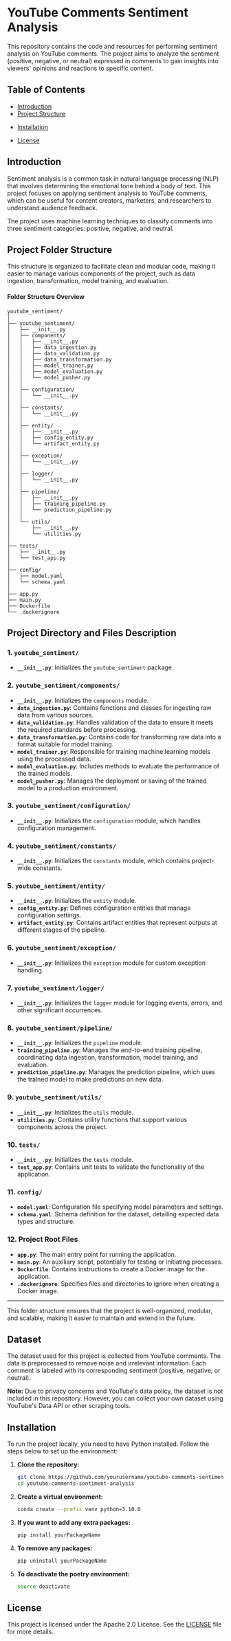 # YouTube Comments Sentiment Analysis

This repository contains the code and resources for performing sentiment analysis on YouTube comments. The project aims to analyze the sentiment (positive, negative, or neutral) expressed in comments to gain insights into viewers' opinions and reactions to specific content.

## Table of Contents

- [Introduction](#introduction)
- [Project Structure](#project-folder-structure)
<!-- - [Dataset](#dataset) -->
- [Installation](#installation)
<!-- - [Usage](#usage)
- [Model Training](#model-training)
- [Evaluation](#evaluation)
- [Results](#results) -->
- [License](#license)


## Introduction

Sentiment analysis is a common task in natural language processing (NLP) that involves determining the emotional tone behind a body of text. This project focuses on applying sentiment analysis to YouTube comments, which can be useful for content creators, marketers, and researchers to understand audience feedback.

The project uses machine learning techniques to classify comments into three sentiment categories: positive, negative, and neutral.


## Project Folder Structure

This structure is organized to facilitate clean and modular code, making it easier to manage various components of the project, such as data ingestion, transformation, model training, and evaluation.

#### Folder Structure Overview

```
youtube_sentiment/
│
├── youtube_sentiment/
│   ├── __init__.py
│   ├── components/
│   │   ├── __init__.py
│   │   ├── data_ingestion.py
│   │   ├── data_validation.py
│   │   ├── data_transformation.py
│   │   ├── model_trainer.py
│   │   ├── model_evaluation.py
│   │   └── model_pusher.py
│   │
│   ├── configuration/
│   │   └── __init__.py
│   │
│   ├── constants/
│   │   └── __init__.py
│   │
│   ├── entity/
│   │   ├── __init__.py
│   │   ├── config_entity.py
│   │   └── artifact_entity.py
│   │
│   ├── exception/
│   │   └── __init__.py
│   │
│   ├── logger/
│   │   └── __init__.py
│   │
│   ├── pipeline/
│   │   ├── __init__.py
│   │   ├── training_pipeline.py
│   │   └── prediction_pipeline.py
│   │
│   └── utils/
│       ├── __init__.py
│       └── utilities.py
│
├── tests/
│   ├── __init__.py
│   └── test_app.py
│
├── config/
│   ├── model.yaml
│   └── schema.yaml
│
├── app.py
├── main.py
├── Dockerfile
└── .dockerignore
```

## Project Directory and Files Description

### 1. `youtube_sentiment/`
   - **`__init__.py`**: Initializes the `youtube_sentiment` package.

### 2. `youtube_sentiment/components/`
   - **`__init__.py`**: Initializes the `components` module.
   - **`data_ingestion.py`**: Contains functions and classes for ingesting raw data from various sources.
   - **`data_validation.py`**: Handles validation of the data to ensure it meets the required standards before processing.
   - **`data_transformation.py`**: Contains code for transforming raw data into a format suitable for model training.
   - **`model_trainer.py`**: Responsible for training machine learning models using the processed data.
   - **`model_evaluation.py`**: Includes methods to evaluate the performance of the trained models.
   - **`model_pusher.py`**: Manages the deployment or saving of the trained model to a production environment.

### 3. `youtube_sentiment/configuration/`
   - **`__init__.py`**: Initializes the `configuration` module, which handles configuration management.

### 4. `youtube_sentiment/constants/`
   - **`__init__.py`**: Initializes the `constants` module, which contains project-wide constants.

### 5. `youtube_sentiment/entity/`
   - **`__init__.py`**: Initializes the `entity` module.
   - **`config_entity.py`**: Defines configuration entities that manage configuration settings.
   - **`artifact_entity.py`**: Contains artifact entities that represent outputs at different stages of the pipeline.

### 6. `youtube_sentiment/exception/`
   - **`__init__.py`**: Initializes the `exception` module for custom exception handling.

### 7. `youtube_sentiment/logger/`
   - **`__init__.py`**: Initializes the `logger` module for logging events, errors, and other significant occurrences.

### 8. `youtube_sentiment/pipeline/`
   - **`__init__.py`**: Initializes the `pipeline` module.
   - **`training_pipeline.py`**: Manages the end-to-end training pipeline, coordinating data ingestion, transformation, model training, and evaluation.
   - **`prediction_pipeline.py`**: Manages the prediction pipeline, which uses the trained model to make predictions on new data.

### 9. `youtube_sentiment/utils/`
   - **`__init__.py`**: Initializes the `utils` module.
   - **`utilities.py`**: Contains utility functions that support various components across the project.

### 10. `tests/`
   - **`__init__.py`**: Initializes the `tests` module.
   - **`test_app.py`**: Contains unit tests to validate the functionality of the application.

### 11. `config/`
   - **`model.yaml`**: Configuration file specifying model parameters and settings.
   - **`schema.yaml`**: Schema definition for the dataset, detailing expected data types and structure.

### 12. Project Root Files
   - **`app.py`**: The main entry point for running the application.
   - **`main.py`**: An auxiliary script, potentially for testing or initiating processes.
   - **`Dockerfile`**: Contains instructions to create a Docker image for the application.
   - **`.dockerignore`**: Specifies files and directories to ignore when creating a Docker image.

---

This folder structure ensures that the project is well-organized, modular, and scalable, making it easier to maintain and extend in the future.

## Dataset

The dataset used for this project is collected from YouTube comments. The data is preprocessed to remove noise and irrelevant information. Each comment is labeled with its corresponding sentiment (positive, negative, or neutral).

**Note:** Due to privacy concerns and YouTube's data policy, the dataset is not included in this repository. However, you can collect your own dataset using YouTube's Data API or other scraping tools.

## Installation

To run the project locally, you need to have Python installed. Follow the steps below to set up the environment:

1. **Clone the repository:**

   ```bash
   git clone https://github.com/yourusername/youtube-comments-sentiment-analysis.git
   cd youtube-comments-sentiment-analysis
   ```

2. **Create a virtual environment:**

   ```bash
   conda create --prefix venv python=3.10.0
   ```

3. **If you want to add any extra packages:**

   ```bash
   pip install yourPackageName
   ```


3. **To remove any packages:**

   ```bash
   pip uninstall yourPackageName
   ```


4. **To deactivate the poetry environment:**

   ```bash
   source deactivate
   ```

<!-- ## Usage

Once the environment is set up, you can use the following scripts and notebooks to perform various tasks:

- **Data Preprocessing:**  
  Use the `data_preprocessing.py` script to clean and preprocess the dataset.

  ```bash
  python scripts/data_preprocessing.py --input data/raw_comments.csv --output data/processed_comments.csv
  ```

- **Model Training:**  
  Train the sentiment analysis model using the `train_model.py` script.

  ```bash
  python scripts/train_model.py --input data/processed_comments.csv --model_output models/sentiment_model.pkl
  ```

- **Inference:**  
  Use the trained model to predict the sentiment of new comments.

  ```bash
  python scripts/predict.py --model models/sentiment_model.pkl --input data/new_comments.csv --output results/predictions.csv
  ```

## Model Training

The project uses a supervised machine learning approach to train a sentiment analysis model. The training process involves the following steps:

1. **Data Splitting:**  
   The dataset is split into training and testing sets.

2. **Feature Extraction:**  
   Text features are extracted using techniques like TF-IDF or word embeddings.

3. **Model Selection:**  
   Various machine learning models (e.g., Logistic Regression, SVM, Random Forest) are evaluated.

4. **Training:**  
   The selected model is trained on the training data.

5. **Hyperparameter Tuning:**  
   Hyperparameters are optimized using techniques like Grid Search or Random Search.

## Evaluation

The model's performance is evaluated using the testing set. Key evaluation metrics include:

- **Accuracy:** The percentage of correct predictions.
- **Precision:** The number of true positive results divided by the number of positive results predicted by the model.
- **Recall:** The number of true positive results divided by the number of positives that should have been predicted.
- **F1 Score:** The harmonic mean of precision and recall.

Evaluation results are saved in the `results/` directory for further analysis.

## Results

The results of the sentiment analysis, including confusion matrices, classification reports, and visualizations, are documented in the `results/` directory. You can review these outputs to understand the model's strengths and weaknesses. -->

## License

This project is licensed under the Apache 2.0 License. See the [LICENSE](LICENSE) file for more details.